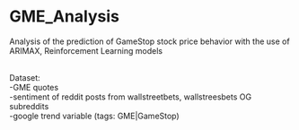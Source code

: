# GME_Analysis
Analysis of the prediction of GameStop stock price behavior with the use of ARIMAX, Reinforcement Learning models

<br>
Dataset: <br>
-GME quotes<br>
-sentiment of reddit posts from wallstreetbets, wallstreesbets OG subreddits<br>
-google trend variable (tags: GME|GameStop)
